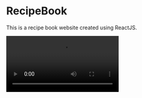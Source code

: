 # RecipeBook
This is a recipe book website created using ReactJS.

<video src="https://drive.google.com/file/d/1VqTIdoApiWAWhACz1pnWHN3hlUUA7C9K/view?usp=sharing" > </video>
